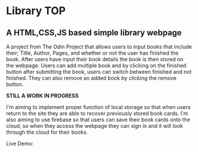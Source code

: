 # Library TOP
## A HTML,CSS,JS based simple library webpage

A project from The Odin Project that allows users to input books that include their; Title, Author, Pages, and whether or not the user has finished the book.
After users have input their book details the book is then stored on the webpage. Users can add multiple book and by clicking on the finished button
after submitting the book, users can switch between finished and not finished. They can also remove an added book by clicking the remove button.

**STILL A WORK IN PROGRESS**

I'm aiming to implement proper function of local storage so that when users return to the site they are able to recover previously stored book cards.
I'm also aiming to use firebase so that users can save their book cards onto the cloud, so when they access the webpage they can sign in and it will look through
the cloud for their books.

Live Demo: 
